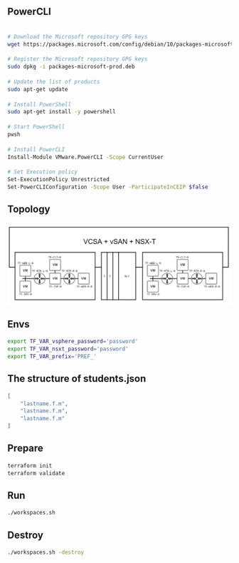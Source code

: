 
## PowerCLI

```bash

# Download the Microsoft repository GPG keys
wget https://packages.microsoft.com/config/debian/10/packages-microsoft-prod.deb

# Register the Microsoft repository GPG keys
sudo dpkg -i packages-microsoft-prod.deb

# Update the list of products
sudo apt-get update

# Install PowerShell
sudo apt-get install -y powershell

# Start PowerShell
pwsh

# Install PowerCLI
Install-Module VMware.PowerCLI -Scope CurrentUser

# Set Execution policy
Set-ExecutionPolicy Unrestricted
Set-PowerCLIConfiguration -Scope User -ParticipateInCEIP $false
```

## Topology

![topology](/assets/images/topology.png "Topology")

## Envs

```bash
export TF_VAR_vsphere_password='password'
export TF_VAR_nsxt_password='password'
export TF_VAR_prefix='PREF_'
```

## The structure of students.json

```json
[
    "lastname.f.m",
    "lastname.f.m",
    "lastname.f.m"
]
```


## Prepare

```bash
terraform init
terraform validate
```

## Run

```bash
./workspaces.sh
```

## Destroy

```bash
./workspaces.sh -destroy
```
